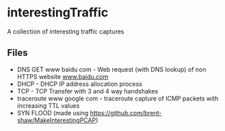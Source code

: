 # interestingTraffic
A collection of interesting traffic captures

## Files
 * DNS GET www baidu com - Web request (with DNS lookup) of non HTTPS website www.baidu.com
* DHCP - DHCP IP address allocation process
* TCP - TCP Transfer with 3 and 4 way handshakes
* traceroute www google com - traceroute capture of ICMP packets with increasing TTL values
* SYN FLOOD (made using https://github.com/brent-shaw/MakeInterestingPCAP)
